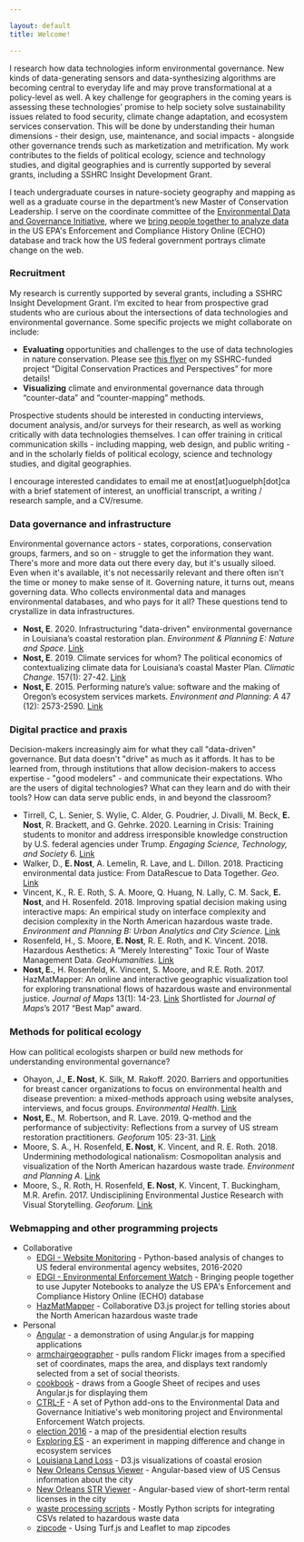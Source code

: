 ```yaml
---

layout: default
title: Welcome!

---
```

I research how data technologies inform environmental governance. New kinds of data-generating sensors and data-synthesizing algorithms are becoming central to everyday life and may prove transformational at a policy-level as well. A key challenge for geographers in the coming years is assessing these technologies’ promise to help society solve sustainability issues related to food security, climate change adaptation, and ecosystem services conservation. This will be done by understanding their human dimensions - their design, use, maintenance, and social impacts - alongside other governance trends such as marketization and metrification. My work contributes to the fields of political ecology, science and technology studies, and digital geographies and is currently supported by several grants, including a SSHRC Insight Development Grant.

I teach undergraduate courses in nature-society geography and mapping as well as a graduate course in the department’s new Master of Conservation Leadership. I serve on the coordinate committee of the [Environmental Data and Governance Initiative](https://www.envirodatagov.org), where we [bring people together to analyze data](https://www.environmentalenforcementwatch.org/) in the US EPA's Enforcement and Compliance History Online (ECHO) database and track how the US federal government portrays climate change on the web. 

### Recruitment
My research is currently supported by several grants, including a SSHRC Insight Development Grant. I’m excited to hear from prospective grad students who are curious about the intersections of data technologies and environmental governance. Some specific projects we might collaborate on include:

* **Evaluating** opportunities and challenges to the use of data technologies in nature conservation. Please see [this flyer](/digital_conservation_MA_Guelph_final.pdf) on my SSHRC-funded project “Digital Conservation Practices and Perspectives” for more details!
* **Visualizing** climate and environmental governance data through “counter-data” and “counter-mapping” methods.

Prospective students should be interested in conducting interviews, document analysis, and/or surveys for their research, as well as working critically with data technologies themselves. I can offer training in critical communication skills - including mapping, web design, and public writing - and in the scholarly fields of political ecology, science and technology studies, and digital geographies.

I encourage interested candidates to email me at enost[at]uoguelph[dot]ca with a brief statement of interest, an unofficial transcript, a writing / research sample, and a CV/resume.


### Data governance and infrastructure
Environmental governance actors - states, corporations, conservation groups, farmers, and so on - struggle to get the information they want. There's more and more data out there every day, but it's usually siloed. Even when it's available, it's not necessarily relevant and there often isn't the time or money to make sense of it. Governing nature, it turns out, means governing data. Who collects environmental data and manages environmental databases, and who pays for it all? These questions tend to crystallize in data infrastructures.
* **Nost, E**. 2020. Infrastructuring "data-driven" environmental governance in Louisiana’s coastal restoration plan. *Environment & Planning E: Nature and Space*. [Link](https://doi.org/10.1177/2514848620909727)
* **Nost, E**. 2019. Climate services for whom? The political economics of contextualizing climate data for Louisiana’s coastal Master Plan. *Climatic Change*. 157(1): 27-42. [Link](https://link.springer.com/article/10.1007%2Fs10584-019-02383-z)
* **Nost, E**. 2015. Performing nature’s value: software and the making of Oregon’s ecosystem services markets. *Environment and Planning: A* 47 (12): 2573-2590. [Link](https://www.researchgate.net/publication/287797973_Performing_nature%27s_value_software_and_the_making_of_Oregon%27s_ecosystem_services_markets?ev=prf_high)

### Digital practice and praxis
Decision-makers increasingly aim for what they call "data-driven"  governance. But data doesn't "drive" as much as it affords. It has to be learned from, through institutions that allow decision-makers to access expertise - "good modelers" - and communicate their expectations. Who are the users of digital technologies? What can they learn and do with their tools? How can data serve public ends, in and beyond the classroom?
* Tirrell, C, L. Senier, S. Wylie, C. Alder, G. Poudrier, J. Divalli, M. Beck, **E. Nost**, R. Brackett, and G. Gehrke. 2020. Learning in Crisis: Training students to monitor and address irresponsible knowledge construction by U.S. federal agencies under Trump. *Engaging Science, Technology, and Society* 6. [Link](https://doi.org/10.17351/ests2020.313)
* Walker, D., **E. Nost**, A. Lemelin, R. Lave, and L. Dillon. 2018. Practicing environmental data justice: From DataRescue to Data Together. *Geo*. [Link](https://rgs-ibg.onlinelibrary.wiley.com/doi/abs/10.1002/geo2.61)
* Vincent, K., R. E. Roth, S. A. Moore, Q. Huang, N. Lally, C. M. Sack, **E. Nost**, and H. Rosenfeld. 2018. Improving spatial decision making using interactive maps: An empirical study on interface complexity and decision complexity in the North American hazardous waste trade. *Environment and Planning B: Urban Analytics and City Science*. [Link](http://journals.sagepub.com/doi/abs/10.1177/2399808318764122)
* Rosenfeld, H., S. Moore, **E. Nost**, R. E. Roth, and K. Vincent. 2018. Hazardous Aesthetics: A “Merely Interesting” Toxic Tour of Waste Management Data. *GeoHumanities*. [Link](http://www.tandfonline.com/doi/full/10.1080/2373566X.2017.1423235)
* **Nost, E.**, H. Rosenfeld, K. Vincent, S. Moore, and R.E. Roth. 2017. HazMatMapper: An online and interactive geographic visualization tool for exploring transnational flows of hazardous waste and environmental justice. *Journal of Maps* 13(1): 14-23. [Link](http://www.tandfonline.com/doi/full/10.1080/17445647.2017.1282384) Shortlisted for *Journal of Maps*’s 2017 “Best Map” award.

### Methods for political ecology
How can political ecologists sharpen or build new methods for understanding environmental governance?
* Ohayon, J., **E. Nost**, K. Silk, M. Rakoff. 2020. Barriers and opportunities for breast cancer organizations to focus on environmental health and disease prevention: a mixed-methods approach using website analyses, interviews, and focus groups. *Environmental Health*. [Link](https://ehjournal.biomedcentral.com/articles/10.1186/s12940-020-0570-7)
* **Nost, E.**, M. Robertson, and R. Lave. 2019. Q-method and the performance of subjectivity: Reflections from a survey of US stream restoration practitioners. *Geoforum* 105: 23-31. [Link](https://www.sciencedirect.com/science/article/pii/S0016718519301915)
* Moore, S. A., H. Rosenfeld, **E. Nost**, K. Vincent, and R. E. Roth. 2018. Undermining methodological nationalism: Cosmopolitan analysis and visualization of the North American hazardous waste trade. *Environment and Planning A*. [Link](http://journals.sagepub.com/doi/abs/10.1177/0308518X18784023)
* Moore, S., R. Roth, H. Rosenfeld, **E. Nost**, K. Vincent, T. Buckingham, M.R. Arefin. 2017. Undisciplining Environmental Justice Research with Visual Storytelling. *Geoforum*. [Link](https://www.researchgate.net/publication/315635619_Undisciplining_environmental_justice_research_with_visual_storytelling)


### Webmapping and other programming projects
* Collaborative
  * [EDGI - Website Monitoring](https://github.com/edgi-govdata-archiving/web_monitoring_research) - Python-based analysis of changes to US federal environmental agency websites, 2016-2020
  * [EDGI - Environmental Enforcement Watch](https://github.com/edgi-govdata-archiving/Environmental-Enforcement-Watch) - Bringing people together to use Jupyter Notebooks to analyze the US EPA's Enforcement and Compliance History Online (ECHO) database
  * [HazMatMapper](https://github.com/uwcart/waste) - Collaborative D3.js project for telling stories about the North American hazardous waste trade
* Personal
  * [Angular](https://github.com/ericnost/angular) - a demonstration of using Angular.js for mapping applications
  * [armchairgeographer](https://github.com/ericnost/armchairgeographer) - pulls random Flickr images from a specified set of coordinates, maps the area, and displays text randomly selected from a set of social theorists.
  * [cookbook](https://github.com/ericnost/cookbook) - draws from a Google Sheet of recipes and uses Angular.js for displaying them
  * [CTRL-F](https://github.com/ericnost/EDGI) - A set of Python add-ons to the Environmental Data and Governance Initiative's web monitoring project and Environmental Enforcement Watch projects. 
  * [election 2016](https://github.com/ericnost/election2016) - a map of the presidential election results
  * [Exploring ES](https://github.com/ericnost/Exploring-ES) - an experiment in mapping difference and change in ecosystem services
  * [Louisiana Land Loss](https://github.com/ericnost/landloss) - D3.js visualizations of coastal erosion
  * [New Orleans Census Viewer](https://github.com/ericnost/NOLA-CensusViewer) - Angular-based view of US Census information about the city
  * [New Orleans STR Viewer](https://github.com/ericnost/NOLA-STR) - Angular-based view of short-term rental licenses in the city
  * [waste processing scripts](https://github.com/ericnost/hazardous-waste-data-processing) - Mostly Python scripts for integrating CSVs related to hazardous waste data
  * [zipcode](https://github.com/ericnost/zipcode) - Using Turf.js and Leaflet to map zipcodes

